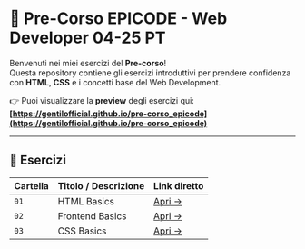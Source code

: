 # 🌱 Pre-Corso EPICODE - Web Developer 04-25 PT

Benvenuti nei miei esercizi del **Pre-corso**!  
Questa repository contiene gli esercizi introduttivi per prendere confidenza con **HTML**, **CSS** e i concetti base del Web Development.

👉 Puoi visualizzare la **preview** degli esercizi qui:  
**[https://gentilofficial.github.io/pre-corso_epicode](https://gentilofficial.github.io/pre-corso_epicode)**

---

## 📂 Esercizi

| Cartella | Titolo / Descrizione | Link diretto |
|-----------|---------------------|---------------|
| `01` | HTML Basics | [Apri →](https://gentilofficial.github.io/pre-corso_epicode/01/) |
| `02` | Frontend Basics | [Apri →](https://gentilofficial.github.io/pre-corso_epicode/02/) |
| `03` | CSS Basics | [Apri →](https://gentilofficial.github.io/pre-corso_epicode/03/) 
